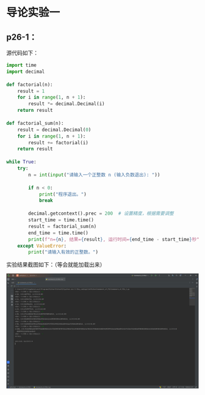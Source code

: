 # 导论实验一



## p26-1：

源代码如下：

```python
import time
import decimal

def factorial(n):
    result = 1
    for i in range(1, n + 1):
        result *= decimal.Decimal(i)
    return result

def factorial_sum(n):
    result = decimal.Decimal(0)
    for i in range(1, n + 1):
        result += factorial(i)
    return result

while True:
    try:
        n = int(input("请输入一个正整数 n (输入负数退出): "))

        if n < 0:
            print("程序退出。")
            break

        decimal.getcontext().prec = 200  # 设置精度，根据需要调整
        start_time = time.time()
        result = factorial_sum(n)
        end_time = time.time()
        print(f"n={n}, 结果={result}, 运行时间={end_time - start_time}秒")
    except ValueError:
        print("请输入有效的正整数。")

```



实验结果截图如下：（等会就能加载出来）

![image-20230926004535214](https://raw.githubusercontent.com/LukiRyan/TyporaImageBox/main/img/202309260045348.png)